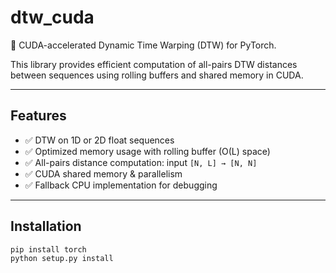 # dtw_cuda

🚀 CUDA-accelerated Dynamic Time Warping (DTW) for PyTorch.

This library provides efficient computation of all-pairs DTW distances between sequences using rolling buffers and shared memory in CUDA.

---

## Features

- ✅ DTW on 1D or 2D float sequences
- ✅ Optimized memory usage with rolling buffer (O(L) space)
- ✅ All-pairs distance computation: input `[N, L] → [N, N]`
- ✅ CUDA shared memory & parallelism
- ✅ Fallback CPU implementation for debugging

---

## Installation

```bash
pip install torch
python setup.py install

